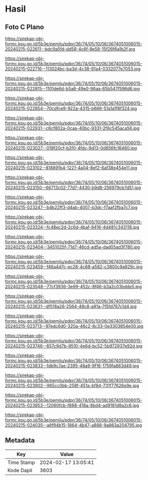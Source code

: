 # Hasil

## Foto C Plano

https://sirekap-obj-formc.kpu.go.id/5b3e/pemilu/pdpr/36/74/05/10/06/3674051006015-20240215-022611--bdc9a5fd-dd58-4c6f-8e58-15f26f6a1b2f.jpg

https://sirekap-obj-formc.kpu.go.id/5b3e/pemilu/pdpr/36/74/05/10/06/3674051006015-20240215-022716--113024bc-ba3d-4c38-91a4-0332077e7053.jpg

https://sirekap-obj-formc.kpu.go.id/5b3e/pemilu/pdpr/36/74/05/10/06/3674051006015-20240215-022815--1101de6d-b5a8-49e0-96aa-65b547f596d6.jpg

https://sirekap-obj-formc.kpu.go.id/5b3e/pemilu/pdpr/36/74/05/10/06/3674051006015-20240215-022854--70cdfce9-922a-4315-b666-51a1a1f8f324.jpg

https://sirekap-obj-formc.kpu.go.id/5b3e/pemilu/pdpr/36/74/05/10/06/3674051006015-20240215-022931--c6cf802a-0caa-40bc-9331-2f6c545aca56.jpg

https://sirekap-obj-formc.kpu.go.id/5b3e/pemilu/pdpr/36/74/05/10/06/3674051006015-20240215-023027--019f20cf-b2f0-4fdc-9d13-0d856fc16460.jpg

https://sirekap-obj-formc.kpu.go.id/5b3e/pemilu/pdpr/36/74/05/10/06/3674051006015-20240215-023102--818891b4-1221-4a04-8ef2-6af38e454e11.jpg

https://sirekap-obj-formc.kpu.go.id/5b3e/pemilu/pdpr/36/74/05/10/06/3674051006015-20240215-023150--66713c02-77d7-4430-b9d8-256979cb7d51.jpg

https://sirekap-obj-formc.kpu.go.id/5b3e/pemilu/pdpr/36/74/05/10/06/3674051006015-20240215-023247--b4b22ff3-d4ab-4007-b3dc-f7aaf2fba7c7.jpg

https://sirekap-obj-formc.kpu.go.id/5b3e/pemilu/pdpr/36/74/05/10/06/3674051006015-20240215-023324--fc48ec2d-2c6d-4baf-8416-4d481c343118.jpg

https://sirekap-obj-formc.kpu.go.id/5b3e/pemilu/pdpr/36/74/05/10/06/3674051006015-20240215-023404--3451025f-71d7-46cd-ad5a-dad05ad3f780.jpg

https://sirekap-obj-formc.kpu.go.id/5b3e/pemilu/pdpr/36/74/05/10/06/3674051006015-20240215-023459--f46a4d7c-ec28-4c88-a582-c3800c9a929c.jpg

https://sirekap-obj-formc.kpu.go.id/5b3e/pemilu/pdpr/36/74/05/10/06/3674051006015-20240215-023548--77cf3936-3e99-452c-8f46-b3a2c03bdde5.jpg

https://sirekap-obj-formc.kpu.go.id/5b3e/pemilu/pdpr/36/74/05/10/06/3674051006015-20240215-023631--df518a26-2564-48c8-a91a-7f5fd767c1d4.jpg

https://sirekap-obj-formc.kpu.go.id/5b3e/pemilu/pdpr/36/74/05/10/06/3674051006015-20240215-023713--97edc6d0-320a-46c2-8c33-0e3303854e00.jpg

https://sirekap-obj-formc.kpu.go.id/5b3e/pemilu/pdpr/36/74/05/10/06/3674051006015-20240215-023746--657c9d7b-9510-4e6d-bc52-5b972937e92d.jpg

https://sirekap-obj-formc.kpu.go.id/5b3e/pemilu/pdpr/36/74/05/10/06/3674051006015-20240215-023833--fdb9c7ae-2395-48a9-9f16-1759fa863d49.jpg

https://sirekap-obj-formc.kpu.go.id/5b3e/pemilu/pdpr/36/74/05/10/06/3674051006015-20240215-023902--965cc0bb-258f-451a-bf84-731f77626e9e.jpg

https://sirekap-obj-formc.kpu.go.id/5b3e/pemilu/pdpr/36/74/05/10/06/3674051006015-20240215-023953--12060fcb-f888-418a-8bd4-ad9181d8a2c6.jpg

https://sirekap-obj-formc.kpu.go.id/5b3e/pemilu/pdpr/36/74/05/10/06/3674051006015-20240215-024035--a8f94b15-1864-4b47-a888-9a863a204795.jpg


## Metadata

| Key        | Value               |
| ---------- | ------------------- |
| Time Stamp | 2024-02-17 13:05:41 |
| Kode Dapil | 3603                |



